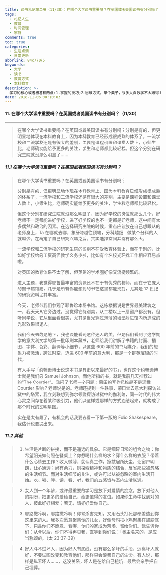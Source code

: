 ```yaml
---
title: 读书札记第二册（11/30）：在哪个大学读书重要吗？在英国或者美国读书有分别吗？
tags:
  - 札记人生
  - 教育
  - 时间管理
  - 家庭
comments: true
toc: true
categories:
  - 生活点滴
  - 日常更新
abbrlink: 84c77075
keywords:
  - 大学
  - 读书
  - 教育方式
  - 本科教育
description: >-
  学习的核心或者根基有两点:1.掌握的技巧;2.思维方式。举个栗子，很多人自数学不太跟得上，实际上是因为在学习中不断积累了漏洞，在应试的教育中，考试分数并不等于掌握。
date: 2018-11-06 00:10:03
---
```

<script type="text/javascript" src="/js/src/bai.js"></script>

#### 11. 在哪个大学读书重要吗？在英国或者美国读书有分别吗？（11/30）
---
> 在哪个大学读书重要吗？在英国或者美国读书有分别吗？分别是有的，但更明显地体现在本科教育上，因为本科教育已经形成很成熟的体系了，一流学校和二流学校还是有很大的差别，主要是课程设置和课堂人数上，小师生比，老师确实能给予更多的关注，学生和老师都比较轻松。但这个分别在研究生院就没那么明显了……

##### 11.1 在哪个大学读书重要吗？在英国或者美国读书有分别吗？
> 在哪个大学读书重要吗？在英国或者美国读书有分别吗？
>
> 分别是有的，但更明显地体现在本科教育上，因为本科教育已经形成很成熟的体系了，一流学校和二流学校还是有很大的差别，主要是课程设置和课堂人数上，小师生比，老师确实能给予更多的关注，学生和老师都比较轻松。
>
> 但这个分别在研究生院就没那么明显了，因为好学校的岗位就那么几个，好老师不一定都能进好学校，进了好学校的也不一定都是好老师，这中间有太多偶然和政治的因素。在选择研究生院的时候，重点应该放在自己想跟从的老师身上，Ta 在哪就去哪，象牙塔越往顶端，分科越细，做某个分科的人就越少，在确定了自己研究兴趣之后，其实选择空间并没有那么大。
>
> 一流学校和二流学校的研究生院的区别不在受教育体验上，而在于别的，比如好学校给的工资高但教学义务少啦，比如有个名校光环找工作相应容易点啦。
>
> 对英国的教育体系不太了解，但英美的学术圈好像交流挺频繁的。
>
> 进入主题，我觉得耶鲁最丰富的资源还不在于有优秀的教师，而在于它庞大的图书馆馆藏，几乎是所有你能想到的书在这里都能找到，尤其是 17 世纪的研究资料尤其丰富。
>
> 今天，老师带我们参观了耶鲁珍本图书馆。这栋楼据说是世界最美建筑之一，我天天从它旁边过，没觉得它特别美，从二楼以上一扇窗户都没有。但听同学说，它从里面看很美，尤其是当光穿过薄薄的墙壁射进馆内所造成的光影效果很迷人。
>
> 我们今天去的是地下，我也没能看到这种迷人的美，但是我们看到了这学期学的意大利文学的第一批印刷本藏书，老师给我们讲解了书籍的封面、插图、字体、色彩、翻译等小细节，以这些 600 年前的书为媒介，我们的想象力被激活，跨过时空，迈进 600 年前的意大利，那是一个群英璀璨的时代。
>
> 有人手写「约翰逊博士说这本书是有史以来最好的书」，也许这个约翰逊博士就是我们的 Samuel Johnson，而他所指的书，就是我前几天推荐过的”The Courtier”。我问了老师一个问题：蒙田的写作风格是不是深受 Courtier 影响？老师说是的。老师还提到一件轶事，蒙田曾去意大利探访过狱中的塔索，我立刻联想到弥尔顿曾探访过狱中的伽利略，同一时代的伟大心灵之间存在着某种吸引力，他们以这样或那样的方式连结起来，就构成了那个时代的文明星图。
>
> 实在是太有趣了，有机会的话我要去看一下第一版的 Folio Shakespeare，我估计也要哭出来。

##### 11.2 其他
> 1. 生活是片断的拼接，而不是遥远的具象。它是细碎日常的组合之物：你希望阳光如何照在餐桌上？你想喝什么样的水？穿什么样的衣服？带着什么心情去工作？收入微薄，就认真工作，擦拭居所灰尘，让窗户明朗，让心通透；尚有余力，则探索精神和物质的结合，反省那些被忽略的生活细节。而对生活细节的关注，或许可以从被忽略的室内生活开始。吃、喝、睡、读、看、听，我们的五感皆与室内生活联通。

> 2. 女人到一个年龄，或许最重要的学习是放下对爱情的痴念。放下对他人的期盼，把更多的爱给自己，给更值得的友谊。如果你生命中找到对的人，彼此好好相爱；若无，请好好爱你自己。

> 3. 耶路撒冷啊，耶路撒冷啊！你常杀害先知，又用石头打死那奉差遣到你这里来的人。我多次愿意聚集你的儿女，好像母鸡把小鸡聚集在翅膀底下，只是你们不愿意。看哪，你们的家成为荒场，留给你们。我告诉你们：从今以后，你们不得再见我，直等到你们说：「奉主名来的，是应当称颂的。（太 23:37-39）

> 4. 好人斗不过坏人，因为好人有底线，没有那么多坏的手段，远离坏人就好，不要试图改变和教育他们，那样只会浪费自己的生命。有人说，那样是纵容坏人……，这没关系，坏人是在给自己挖坑，最后会亲手把自己埋葬。
